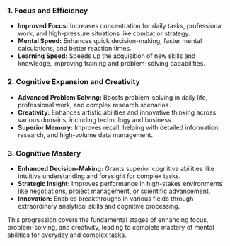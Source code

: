 ### **1. Focus and Efficiency**

- **Improved Focus:** Increases concentration for daily tasks, professional work, and high-pressure situations like combat or strategy.
- **Mental Speed:** Enhances quick decision-making, faster mental calculations, and better reaction times.
- **Learning Speed:** Speeds up the acquisition of new skills and knowledge, improving training and problem-solving capabilities.

### **2. Cognitive Expansion and Creativity**

- **Advanced Problem Solving:** Boosts problem-solving in daily life, professional work, and complex research scenarios.
- **Creativity:** Enhances artistic abilities and innovative thinking across various domains, including technology and business.
- **Superior Memory:** Improves recall, helping with detailed information, research, and high-volume data management.

### **3. Cognitive Mastery**

- **Enhanced Decision-Making:** Grants superior cognitive abilities like intuitive understanding and foresight for complex tasks.
- **Strategic Insight:** Improves performance in high-stakes environments like negotiations, project management, or scientific advancement.
- **Innovation:** Enables breakthroughs in various fields through extraordinary analytical skills and cognitive processing.

This progression covers the fundamental stages of enhancing focus, problem-solving, and creativity, leading to complete mastery of mental abilities for everyday and complex tasks.